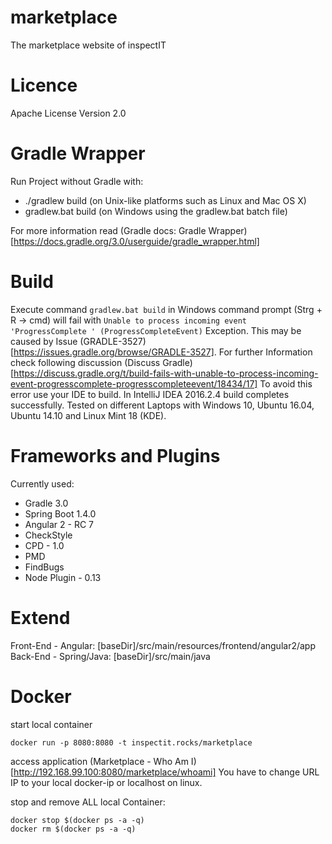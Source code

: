 # marketplace
The marketplace website of inspectIT

# Licence
Apache License Version 2.0

# Gradle Wrapper
Run Project without Gradle with:
- ./gradlew build (on Unix-like platforms such as Linux and Mac OS X)
- gradlew.bat build (on Windows using the gradlew.bat batch file)

For more information read (Gradle docs: Gradle Wrapper) [https://docs.gradle.org/3.0/userguide/gradle_wrapper.html]

# Build
Execute command ``` gradlew.bat build ``` in Windows command prompt (Strg + R -> cmd) will fail with ``` Unable to process incoming event 'ProgressComplete ' (ProgressCompleteEvent) ``` Exception. This may be caused by Issue (GRADLE-3527) [https://issues.gradle.org/browse/GRADLE-3527]. For further Information check following discussion (Discuss Gradle) [https://discuss.gradle.org/t/build-fails-with-unable-to-process-incoming-event-progresscomplete-progresscompleteevent/18434/17] 
To avoid this error use your IDE to build. 
In IntelliJ IDEA 2016.2.4 build completes successfully. Tested on different Laptops with Windows 10, Ubuntu 16.04, Ubuntu 14.10 and Linux Mint 18 (KDE). 

# Frameworks and Plugins
Currently used:
- Gradle 3.0
- Spring Boot 1.4.0
- Angular 2 - RC 7
- CheckStyle
- CPD - 1.0
- PMD
- FindBugs
- Node Plugin - 0.13

# Extend
Front-End - Angular: [baseDir]/src/main/resources/frontend/angular2/app
Back-End - Spring/Java: [baseDir]/src/main/java

# Docker
start local container 
````
docker run -p 8080:8080 -t inspectit.rocks/marketplace
````

access application (Marketplace - Who Am I) [http://192.168.99.100:8080/marketplace/whoami] You have to change URL IP to your local docker-ip or localhost on linux.

stop and remove ALL local Container:
````
docker stop $(docker ps -a -q)
docker rm $(docker ps -a -q)
````